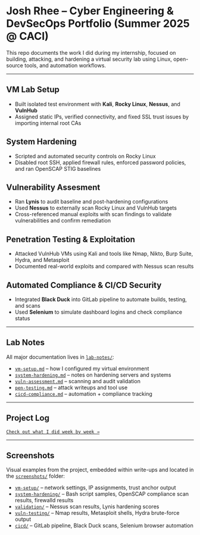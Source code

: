 # Josh Rhee – Cyber Engineering & DevSecOps Portfolio (Summer 2025 @ CACI)

This repo documents the work I did during my internship, focused on building, attacking, and hardening a virtual security lab using Linux, open-source tools, and automation workflows.

---

## VM Lab Setup
- Built isolated test environment with **Kali**, **Rocky Linux**, **Nessus**, and **VulnHub**
- Assigned static IPs, verified connectivity, and fixed SSL trust issues by importing internal root CAs

## System Hardening
- Scripted and automated security controls on Rocky Linux
- Disabled root SSH, applied firewall rules, enforced password policies, and ran OpenSCAP STIG baselines

## Vulnerability Assesment
- Ran **Lynis** to audit baseline and post-hardening configurations  
- Used **Nessus** to externally scan Rocky Linux and VulnHub targets  
- Cross-referenced manual exploits with scan findings to validate vulnerabilities and confirm remediation

## Penetration Testing & Exploitation
- Attacked VulnHub VMs using Kali and tools like Nmap, Nikto, Burp Suite, Hydra, and Metasploit
- Documented real-world exploits and compared with Nessus scan results

## Automated Compliance & CI/CD Security
- Integrated **Black Duck** into GitLab pipeline to automate builds, testing, and scans
- Used **Selenium** to simulate dashboard logins and check compliance status

---

## Lab Notes
All major documentation lives in [`lab-notes/`](./lab-notes/):
- [`vm-setup.md`](./lab-notes/vm-setup.md) – how I configured my virtual environment
- [`system-hardening.md`](./lab-notes/system-hardening.md) – notes on hardening servers and systems
- [`vuln-assessment.md`](./lab-notes/vuln-assesment) – scanning and audit validation
- [`pen-testing.md`](./lab-notes/pen-testing) – attack writeups and tool use
- [`cicd-compliance.md`](./lab-notes/cicd-compliance) – automation + compliance tracking

---

## Project Log
[`Check out what I did week by week →`](./project-log.md)

---

## Screenshots
Visual examples from the project, embedded within write-ups and located in the [`screenshots/`](./lab-notes/screenshots/) folder:

- [`vm-setup/`](./lab-notes/screenshots/vm-setup/) – network settings, IP assignments, trust anchor output  
- [`system-hardening/`](./lab-notes/screenshots/system-hardening/) – Bash script samples, OpenSCAP compliance scan results, firewalld results  
- [`validation/`](./lab-notes/screenshots/validation/) – Nessus scan results, Lynis hardening scores  
- [`vuln-testing/`](./lab-notes/screenshots/vuln-testing/) – Nmap results, Metasploit shells, Hydra brute-force output  
- [`cicd/`](./lab-notes/screenshots/cicd/) – GitLab pipeline, Black Duck scans, Selenium browser automation
